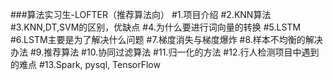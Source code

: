 ###算法实习生-LOFTER（推荐算法向）
#1.项目介绍
#2.KNN算法
#3.KNN,DT,SVM的区别，优缺点
#4.为什么要进行词向量的转换
#5.LSTM
#6.LSTM主要是为了解决什么问题
#7.梯度消失与梯度爆炸
#8.样本不均衡的解决办法
#9.推荐算法
#10.协同过滤算法
#11.归一化的方法
#12.行人检测项目中遇到的难点
#13.Spark, pysql, TensorFlow
